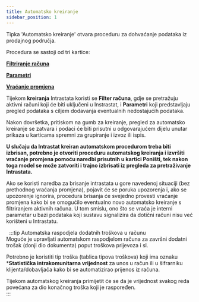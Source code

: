 ```yaml
---
title: Automatsko kreiranje
sidebar_position: 1
---
```


Tipka 'Automatsko kreiranje' otvara proceduru za dohvaćanje podataka iz prodajnog područja.  

Procedura se sastoji od tri kartice:

**[Filtriranje računa](/docs/finance-area/declarations/intrastat/automatic-creation-intrastat1/invoices-filter)**

**[Parametri](/docs/finance-area/declarations/intrastat/automatic-creation-intrastat1/parameters)**

**[Vraćanje promjena](/docs/finance-area/declarations/intrastat/automatic-creation-intrastat1/restore)**

Tijekom **kreiranja** Intrastata koristi se **Filter računa**, gdje se pretražuju aktivni računi koji će biti uključeni u Instrastat, i **Parametri** koji predstavljaju pregled podataka s ciljem dodavanja eventualnih nedostajućih podataka.

Nakon dovršetka, pritiskom na gumb za kreiranje, pregled za automatsko kreiranje se zatvara i podaci će biti prisutni u odgovarajućem dijelu unutar prikaza u karticama spremni za grupiranje i izvoz ili ispis.

**U slučaju da Intrastat kreiran automatskom procedurom treba biti izbrisan, potrebno je otvoriti proceduru automatskog kreiranja i izvršiti vraćanje promjena pomoću naredbi prisutnih u kartici Poništi, tek nakon toga model se može zatvoriti i trajno izbrisati iz pregleda za pretraživanje Intrastata.**

Ako se koristi naredba za brisanje intrastata u gore navedenoj situaciji (bez prethodnog vraćanja promjena), pojavit će se poruka upozorenja i, ako se upozorenje ignorira, procedura brisanja će svejedno provesti vraćanje promjena kako bi se omogućilo eventualno novo automatsko kreiranje s filtriranjem aktivnih računa. U tom smislu, ono što se vraća je interni parametar u bazi podataka koji sustavu signalizira da dotični računi nisu već korišteni u Intrastatu.

 
:::tip Automatska raspodjela dodatnih troškova u računu   
Moguće je upravljati automatskom raspodjelom računa za završni dodatni trošak (donji dio dokumenta) poput troškova prijevoza i sl.  

Potrebno je koristiti tip troška (tablica tipova troškova) koji ima oznaku  ***Statistička intrakomunitarna vrijednost** za unos u račun ili u šifrarniku klijenta/dobavljača kako bi se automatizirao prijenos iz računa.

Tijekom automatskog kreiranja primijetit će se da je vrijednost svakog reda povećana za dio konačnog troška koji je raspoređen.  
:::





